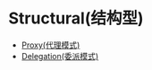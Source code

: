 # Structural(结构型)

- [Proxy(代理模式)](https://github.com/xuyuji/Java-Design-Patterns/tree/master/Structural/proxy)
- [Delegation(委派模式)](https://github.com/xuyuji/Java-Design-Patterns/tree/master/Structural/delegation)

